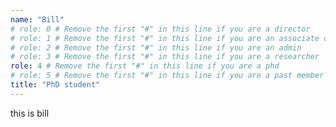 ```yaml
---
name: "Bill"
# role: 0 # Remove the first "#" in this line if you are a director
# role: 1 # Remove the first "#" in this line if you are an associate director
# role: 2 # Remove the first "#" in this line if you are an admin
# role: 3 # Remove the first "#" in this line if you are a researcher
role: 4 # Remove the first "#" in this line if you are a phd
# role: 5 # Remove the first "#" in this line if you are a past member
title: "PhD student"
---
```

this is bill